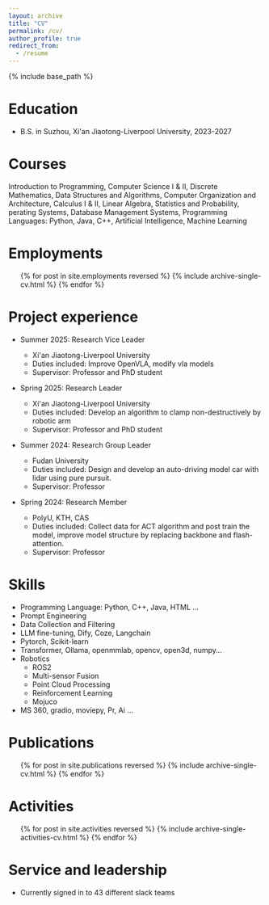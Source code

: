 ```yaml
---
layout: archive
title: "CV"
permalink: /cv/
author_profile: true
redirect_from:
  - /resume
---
```


{% include base_path %}

Education
======
* B.S. in Suzhou, Xi'an Jiaotong-Liverpool University, 2023-2027

Courses
======
Introduction to Programming, 
Computer Science I & II, 
Discrete Mathematics, 
Data Structures and Algorithms, 
Computer Organization and Architecture, 
Calculus I & II, 
Linear Algebra, 
Statistics and Probability,
perating Systems, 
Database Management Systems, 
Programming Languages: Python, Java, C++, 
Artificial Intelligence, 
Machine Learning

Employments
======
  <ul>{% for post in site.employments reversed %}
    {% include archive-single-cv.html %}
  {% endfor %}</ul>
  

Project experience
======
* Summer 2025: Research Vice Leader
  * Xi'an Jiaotong-Liverpool University
  * Duties included: Improve OpenVLA, modify vla models
  * Supervisor: Professor and PhD student

* Spring 2025: Research Leader
  * Xi'an Jiaotong-Liverpool University
  * Duties included: Develop an algorithm to clamp non-destructively by robotic arm
  * Supervisor: Professor and PhD student

* Summer 2024: Research Group Leader
  * Fudan University
  * Duties included: Design and develop an auto-driving model car with lidar using pure pursuit.
  * Supervisor: Professor

* Spring 2024: Research Member
  * PolyU, KTH, CAS
  * Duties included: Collect data for ACT algorithm and post train the model, improve model structure by replacing backbone and flash-attention.
  * Supervisor: Professor
  
Skills
======
* Programming Language: Python, C++, Java, HTML ...
* Prompt Engineering
* Data Collection and Filtering
* LLM fine-tuning, Dify, Coze, Langchain
* Pytorch, Scikit-learn
* Transformer, Ollama, openmmlab, opencv, open3d, numpy...
* Robotics
  * ROS2
  * Multi-sensor Fusion
  * Point Cloud Processing
  * Reinforcement Learning
  * Mojuco
* MS 360, gradio, moviepy, Pr, Ai ...

Publications
======
  <ul>{% for post in site.publications reversed %}
    {% include archive-single-cv.html %}
  {% endfor %}</ul>
  
Activities
======
  <ul>{% for post in site.activities reversed %}
    {% include archive-single-activities-cv.html  %}
  {% endfor %}</ul>
  

Service and leadership
======
* Currently signed in to 43 different slack teams
